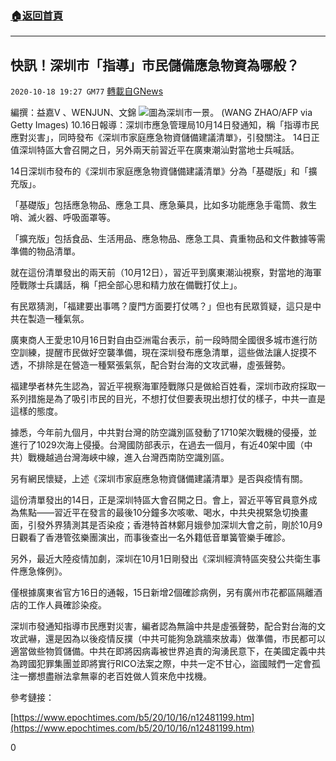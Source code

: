 ###  [:house:返回首頁](https://github.com/ourhimalayas/txt)
---

## 快訊！深圳市「指導」市民儲備應急物資為哪般？
`2020-10-18 19:27 GM77` [轉載自GNews](https://gnews.org/zh-hant/432748/)

編撰：益嘉V 、WENJUN、文錦
![]()![](https://s3.amazonaws.com/gnews-media-offload/wp-content/uploads/2020/10/18192644/%E6%88%AA%E5%B1%8F2020-10-19-%E4%B8%8A%E5%8D%887.19.53-3.png)圖為深圳市一景。 (WANG ZHAO/AFP via Getty Images)
10.16日報導：深圳市應急管理局10月14日發通知，稱「指導市民應對災害」，同時發布《深圳市家庭應急物資儲備建議清單》，引發關注。 14日正值深圳特區大會召開之日，另外兩天前習近平在廣東潮汕對當地士兵喊話。

14日深圳市發布的《深圳市家庭應急物資儲備建議清單》分為「基礎版」和「擴充版」。

「基礎版」包括應急物品、應急工具、應急藥具，比如多功能應急手電筒、救生哨、滅火器、呼吸面罩等。

「擴充版」包括食品、生活用品、應急物品、應急工具、貴重物品和文件數據等需準備的物品清單。

就在這份清單發出的兩天前（10月12日），習近平到廣東潮汕視察，對當地的海軍陸戰隊士兵講話，稱「把全部心思和精力放在備​​戰打仗上」。

有民眾猜測，「福建要出事嗎？廈門方面要打仗嗎？」但也有民眾質疑，這只是中共在製造一種氣氛。

廣東商人王愛忠10月16日對自由亞洲電台表示，前一段時間全國很多城市進行防空訓練，提醒市民做好空襲準備，現在深圳發布應急清單，這些做法讓人捉摸不透，不排除是在營造一種緊張氣氛，配合對台海的文攻武嚇，虛張聲勢。

福建學者林先生認為，習近平視察海軍陸戰隊只是做給百姓看，深圳市政府採取一系列措施是為了吸引市民的目光，不想打仗但要表現出想打仗的樣子，中共一直是這樣的態度。

據悉，今年前九個月，中共對台灣的防空識別區發動了1710架次戰機的侵擾，並進行了1029次海上侵擾。台灣國防部表示，在過去一個月，有近40架中國（中共）戰機越過台灣海峽中線，進入台灣西南防空識別區。

另有網民懷疑，上述《深圳市家庭應急物資儲備建議清單》是否與疫情有關。

這份清單發出的14日，正是深圳特區大會召開之日。會上，習近平等官員意外成為焦點——習近平在發言的最後10分鐘多次咳嗽、喝水，中共央視緊急切換畫面，引發外界猜測其是否染疫；香港特首林鄭月娥參加深圳大會之前，剛於10月9日觀看了香港管弦樂團演出，而事後查出一名外籍低音單簧管樂手確診。

另外，最近大陸疫情加劇，深圳在10月1日剛發出《深圳經濟特區突發公共衛生事件應急條例》。

僅根據廣東省官方16日的通報，15日新增2個確診病例，另有廣州市花都區隔離酒店的工作人員確診染疫。

深圳市發通知指導市民應對災害，編者認為無論中共是虛張聲勢，配合對台海的文攻武嚇，還是因為以後疫情反撲（中共可能狗急跳牆來放毒）做準備，市民都可以適當做些物質儲備。中共在即將因病毒被世界追責的洶湧民意下，在美國定義中共為跨國犯罪集團並即將實行RICO法案之際，中共一定不甘心，盜國賊們一定會孤注一擲想盡辦法拿無辜的老百姓做人質來危中找機。

參考鏈接：

[https://www.epochtimes.com/b5/20/10/16/n12481199.htm](https://www.epochtimes.com/b5/20/10/16/n12481199.htm)

0
